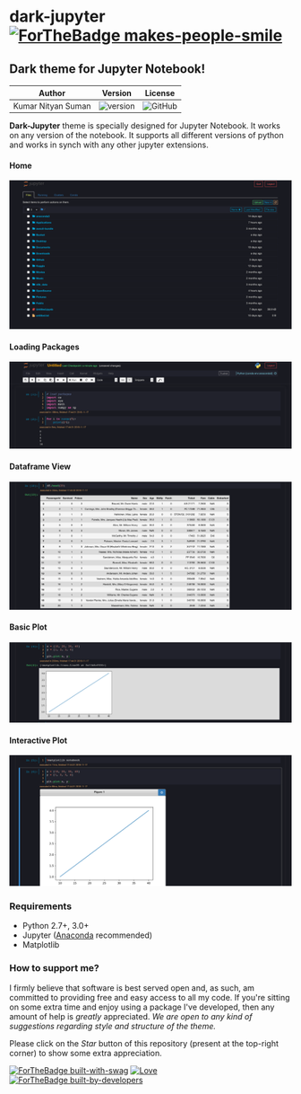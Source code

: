 # dark-jupyter [![ForTheBadge makes-people-smile](http://ForTheBadge.com/images/badges/makes-people-smile.svg)](https://GitHub.com)

## Dark theme for Jupyter Notebook!

|    Author    | Version    | License |
| :----------: | :----------: | :----------: |
| Kumar Nityan Suman | ![version](https://img.shields.io/badge/version-1.0.0-orange.svg) | ![GitHub](https://img.shields.io/github/license/mashape/apistatus.svg) |

**Dark-Jupyter** theme is specially designed for Jupyter Notebook. It works on any version of the notebook. It supports all different versions of python and works in synch with any other jupyter extensions.

#### Home
![image](screens/home.png)

#### Loading Packages
![image](screens/loading-packages.png)

#### Dataframe View
![image](screens/dataframe.png)

#### Basic Plot
![image](screens/basic-plot.png)

#### Interactive Plot
![image](screens/plot.png)



### Requirements
* Python 2.7+, 3.0+
* Jupyter ([Anaconda](https://www.continuum.io/downloads) recommended)
* Matplotlib


### How to support me?
I firmly believe that software is best served open and, as such, am committed to providing free and easy access to all my code. If you're sitting on some extra time and enjoy using a package I've developed, then any amount of help is *greatly* appreciated. **We are open to any kind of suggestions regarding style and structure of the theme*.*

Please click on the *Star* button of this repository (present at the top-right corner) to show some extra appreciation.


[![ForTheBadge built-with-swag](http://ForTheBadge.com/images/badges/built-with-swag.svg)](https://GitHub.com/colorpal/dark-jupyter/)
[![Love](https://forthebadge.com/images/badges/built-with-love.svg)](https://GitHub.com/colorpal/dark-jupyter/)
[![ForTheBadge built-by-developers](http://ForTheBadge.com/images/badges/built-by-developers.svg)](https://GitHub.com/colorpal/) 
